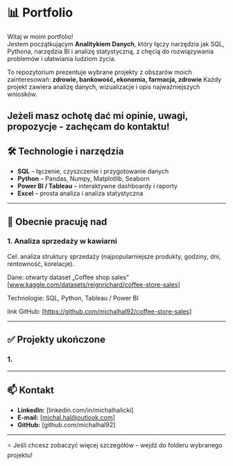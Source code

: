 # 📊 Portfolio

Witaj w moim portfolio!  
Jestem początkującym **Analitykiem Danych**, który łączy narzędzia jak SQL, Pythona, narzędzia BI i analizę statystyczną, z chęcią do rozwiązywania problemów i ułatwiania ludziom życia.

To repozytorium prezentuje wybrane projekty z obszarów moich zainteresowań: **zdrowie, bankowość, ekonomia, farmacja, zdrowie** 
Każdy projekt zawiera analizę danych, wizualizacje i opis najważniejszych wniosków.

Jeżeli masz ochotę dać mi opinie, uwagi, propozycje - zachęcam do kontaktu!
---

## 🛠️ Technologie i narzędzia
- **SQL** – łączenie, czyszczenie i przygotowanie danych
- **Python** – Pandas, Numpy, Matplotlib, Seaborn
- **Power BI / Tableau** – interaktywne dashboardy i raporty
- **Excel** – prosta analiza i analiza statystyczna
---

## 🎯 Obecnie pracuję nad

### 1. Analiza sprzedaży w kawiarni

Cel: analiza struktury sprzedaży (najpopularniejsze produkty, godziny, dni, rentowność, korelacje).

Dane: otwarty dataset „Coffee shop sales” [www.kaggle.com/datasets/reignrichard/coffee-store-sales]

Technologie: SQL, Python, Tableau / Power BI

link GitHub: [https://github.com/michalhal92/coffee-store-sales]

---

## ✅ Projekty ukończone

### 1. 

---

## 📫 Kontakt
- **LinkedIn:** [linkedin.com/in/michalhalicki]   
- **E-mail:** [michal.hal@outlook.com]  
- **GitHub:** [github.com/michalhal92] 

---

⭐ Jeśli chcesz zobaczyć więcej szczegółów – wejdź do folderu wybranego projektu!
